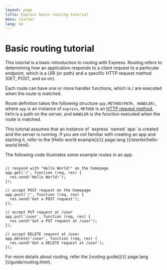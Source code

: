 ```yaml
---
layout: page
title: Express basic routing tutorial
menu: starter
lang: ko
---
```


# Basic routing tutorial

This tutorial is a basic introduction to routing with Express. Routing refers to determining how an application responds to a client request to a particular endpoint, which is a URI (or path) and a specific HTTP request method (GET, POST, and so on).

Each route can have one or more handler functions, which is / are executed when the route is matched.

Route definition takes the following structure `app.METHOD(PATH, HANDLER)`, where `app` is an instance of `express`, `METHOD` is an [HTTP request method](http://en.wikipedia.org/wiki/Hypertext_Transfer_Protocol), `PATH` is a path on the server, and `HANDLER` is the function executed when the route is matched.

<div class="doc-box doc-notice" markdown="1">
This tutorial assumes that an instance of `express` named `app` is created and the server is running. If you are not familiar with creating an app and starting it, refer to the [Hello world example](/{{ page.lang }}/starter/hello-world.html).
</div>

The following code illustrates some example routes in an app.

<pre><code class="language-javascript" translate="no">
// respond with "Hello World!" on the homepage
app.get('/', function (req, res) {
  res.send('Hello World!');
});

// accept POST request on the homepage
app.post('/', function (req, res) {
  res.send('Got a POST request');
});

// accept PUT request at /user
app.put('/user', function (req, res) {
  res.send('Got a PUT request at /user');
});

// accept DELETE request at /user
app.delete('/user', function (req, res) {
  res.send('Got a DELETE request at /user');
});
</code></pre>

For more details about routing, refer the [routing guide](/{{ page.lang }}/guide/routing.html).
